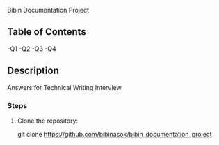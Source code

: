  Bibin Documentation Project


## Table of Contents

-Q1
-Q2
-Q3
-Q4


## Description

Answers for Technical Writing Interview.


### Steps

1. Clone the repository:

    git clone https://github.com/bibinasok/bibin_documentation_project
